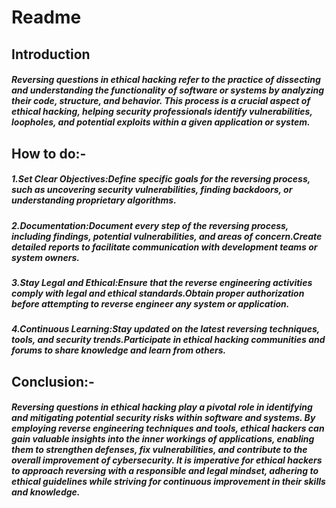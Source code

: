 # Readme

## Introduction

##### Reversing questions in ethical hacking refer to the practice of dissecting and understanding the functionality of software or systems by analyzing their code, structure, and behavior. This process is a crucial aspect of ethical hacking, helping security professionals identify vulnerabilities, loopholes, and potential exploits within a given application or system.

## How to do:-

##### 1.Set Clear Objectives:Define specific goals for the reversing process, such as uncovering security vulnerabilities, finding backdoors, or understanding proprietary algorithms.

##### 2.Documentation:Document every step of the reversing process, including findings, potential vulnerabilities, and areas of concern.Create detailed reports to facilitate communication with development teams or system owners.

##### 3.Stay Legal and Ethical:Ensure that the reverse engineering activities comply with legal and ethical standards.Obtain proper authorization before attempting to reverse engineer any system or application.

##### 4.Continuous Learning:Stay updated on the latest reversing techniques, tools, and security trends.Participate in ethical hacking communities and forums to share knowledge and learn from others.

## Conclusion:-

##### Reversing questions in ethical hacking play a pivotal role in identifying and mitigating potential security risks within software and systems. By employing reverse engineering techniques and tools, ethical hackers can gain valuable insights into the inner workings of applications, enabling them to strengthen defenses, fix vulnerabilities, and contribute to the overall improvement of cybersecurity. It is imperative for ethical hackers to approach reversing with a responsible and legal mindset, adhering to ethical guidelines while striving for continuous improvement in their skills and knowledge.





